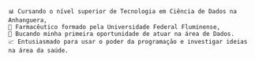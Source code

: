 	📊 Cursando o nível superior de Tecnologia em Ciência de Dados na Anhanguera,
	💉 Farmacêutico formado pela Universidade Federal Fluminense, 
	👔 Bucando minha primeira oportunidade de atuar na área de Dados. 
	📈 Entusiasmado para usar o poder da programação e investigar ideias na área da saúde.
<!---
gabrielsosil/gabrielsosil is a ✨ special ✨ repository because its `README.md` (this file) appears on your GitHub profile.
You can click the Preview link to take a look at your changes.
--->
